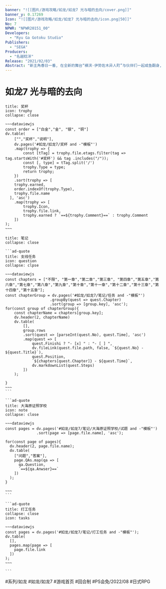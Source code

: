 ```yaml
---
banner: "![[图片/游戏攻略/如龙/如龙7 光与暗的去向/cover.png]]"
banner_y: 0.17269
Icon: "![[图片/游戏攻略/如龙/如龙7 光与暗的去向/icon.png|50]]"
No: 7
NPWR: "NPWR20151_00"
Developers: 
  - "Ryu Ga Gotoku Studio"
Publishers: 
  - "SEGA"
Producers: 
  - "名越稔洋" 
Release: "2021/02/03"
Abstract: "新主角春日一番, 在全新的舞台“横滨·伊势佐木异人町”与伙伴们一起咸鱼翻身, 最终击碎强大的邪恶势力, 体验到不负最新作之名的热血人生戏剧."
---
```

# 如龙7 光与暗的去向

```ad-quote
title: 奖杯
icon: trophy
collapse: close

~~~dataviewjs
const order = ["白金","金", "银", "铜"]
dv.table(
	["","奖杯","说明"],
	dv.pages('#如龙/如龙7/奖杯 and -"模板"')
	.map(trophy => {
		const [tTag] = trophy.file.etags.filter(tag => tag.startsWith('#奖杯') && tag .includes("/"));
		const [, type] = tTag.split('/')
		trophy.Type = type;
		return trophy;
	})
	.sort(trophy => [
  	trophy.earned,
  	order.indexOf(trophy.Type),
  	trophy.file.name
  ], 'asc')
	.map(trophy => [
  		trophy.Icon,
  		trophy.file.link,
  		trophy.earned ? `==${trophy.Comment}==` : trophy.Comment
  	])
);
~~~

```

````ad-quote
title: 笔记
collapse: close

```ad-quote
title: 支线任务
icon: question
collapse: clpse

~~~dataviewjs
const chapters = ["不限", "第一章","第二章","第三章", "第四章","第五章","第六章","第七章","第八章","第九章","第十章","第十一章","第十二章","第十三章","第十四章","第十五章"];
const chapterGroup = dv.pages('#如龙/如龙7/笔记/任务 and -"模板"')
					.groupBy(quest => quest.Chapter)
					.sort(group => [group.key], 'asc');
for(const group of chapterGroup){
	const chapterName = chapters[group.key];
	dv.header(2, chapterName)
	dv.table(
		[],
		group.rows
		.sort(quest => [parseInt(quest.No), quest.Time], 'asc')
		.map(quest => [
			quest.Finishi ? "- [x] " : "- [ ] ",
			dv.fileLink(quest.file.path, false, `${quest.No} - ${quest.Title}`),
			quest.Position,
			`${chapters[quest.Chapter]} - ${quest.Time}`,
			dv.markdownList(quest.Steps)
		])
	);

}
~~~
```

```ad-quote
title: 大海原证照学校
icon: note
collapse: close

~~~dataviewjs
const pages = dv.pages('#如龙/如龙7/笔记/大海原证照学校/试题 and -"模板"')
              .sort(page => [page.file.name], 'asc');

for(const page of pages){
  dv.header(2, page.file.name);
  dv.table(
    ["问题","答案"],
    page.QAs.map(qa => [
      qa.Question,
      `==${qa.Anwser}==`
    ])
  );
}

~~~
```

```ad-quote
title: 打工任务
collapse: close
icon: tasks

~~~dataviewjs
const pages = dv.pages('#如龙/如龙7/笔记/打工任务 and -"模板"');
dv.table(
  [],
  pages.map(page => [
    page.file.link
  ])
);
~~~

```

````

#系列/如龙 #如龙/如龙7 #游戏首页  #回合制 #PS会免/2022/08 #日式RPG  
